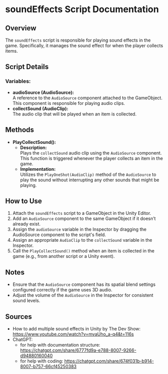 # soundEffects Script Documentation

## Overview
The `soundEffects` script is responsible for playing sound effects in the game. Specifically, it manages the sound effect for when the player collects items.

## Script Details

### **Variables:**
- **audioSource (AudioSource):**  
  A reference to the `AudioSource` component attached to the GameObject. This component is responsible for playing audio clips.
- **collectSound (AudioClip):**  
  The audio clip that will be played when an item is collected.

## **Methods**
- **PlayCollectSound():**  
  - **Description:**  
    Plays the `collectSound` audio clip using the `AudioSource` component. This function is triggered whenever the player collects an item in the game.  
  - **Implementation:**  
    Utilizes the `PlayOneShot(AudioClip)` method of the `AudioSource` to play the sound without interrupting any other sounds that might be playing.

## How to Use
1. Attach the `soundEffects` script to a GameObject in the Unity Editor.
2. Add an `AudioSource` component to the same GameObject if it doesn’t already exist.
3. Assign the `audioSource` variable in the Inspector by dragging the AudioSource component to the script's field.
4. Assign an appropriate `AudioClip` to the `collectSound` variable in the Inspector.
5. Call the `PlayCollectSound()` method when an item is collected in the game (e.g., from another script or a Unity event).

## Notes
- Ensure that the `AudioSource` component has its spatial blend settings configured correctly if the game uses 3D audio.
- Adjust the volume of the `AudioSource` in the Inspector for consistent sound levels.

## Sources
- How to add multiple sound effects in Unity by The Dev Show: https://www.youtube.com/watch?v=mvaUho_a-q4&t=116s
- ChatGPT:
  - for help with documentation structure: https://chatgpt.com/share/6777fd9a-e788-8007-9266-d94880160040
  - for help with coding: https://chatgpt.com/share/674f031b-b914-8007-b757-66cf45250383